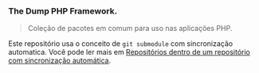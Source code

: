 ### The Dump PHP Framework.

> Coleção de pacotes em comum para uso nas aplicações PHP. 

Este repositório usa o conceito de `git submodule` com sincronização automatica. Você pode ler mais em [Repositórios dentro de um repositório com sincronização automática](https://github.com/dumptecnologia/.github/wiki/%F0%9F%93%95-Tutoriais#reposit%C3%B3rios-dentro-de-um-reposit%C3%B3rio-com-sincroniza%C3%A7%C3%A3o-autom%C3%A1tica).

